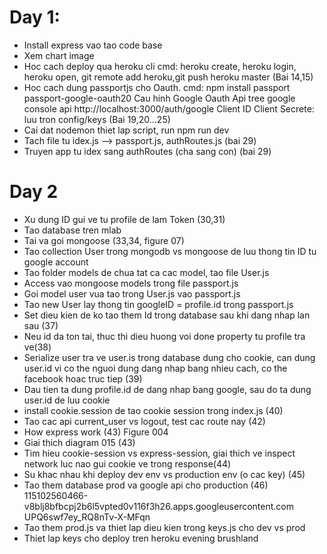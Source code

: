 # Day 1:

- Install express vao tao code base
- Xem chart image
- Hoc cach deploy qua heroku cli
  cmd: heroku create, heroku login, heroku open, git remote add heroku,git push heroku master (Bai 14,15)
- Hoc cach dung passportjs cho Oauth.
  cmd: npm install passport passport-google-oauth20
  Cau hinh Google Oauth Api tree google console api
  http://localhost:3000/auth/google
  Client ID
  Client Secrete: luu tron config/keys (Bai 19,20...25)
- Cai dat nodemon thiet lap script, run npm run dev
- Tach file tu idex.js --> passport.js, authRoutes.js (bai 29)
- Truyen app tu idex sang authRoutes (cha sang con) (bai 29)

# Day 2

- Xu dung ID gui ve tu profile de lam Token (30,31)
- Tao database tren mlab
- Tai va goi mongoose (33,34, figure 07)
- Tao collection User trong mongodb vs mongoose de luu thong tin ID tu google account
- Tao folder models de chua tat ca cac model, tao file User.js
- Access vao mongoose models trong file passport.js
- Goi model user vua tao trong User.js vao passport.js
- Tao new User lay thong tin googleID = profile.id trong passport.js
- Set dieu kien de ko tao them Id trong database sau khi dang nhap lan sau (37)
- Neu id da ton tai, thuc thi dieu huong voi done property tu profile tra ve(38)
- Serialize user tra ve user.is trong database dung cho cookie, can dung user.id vi co the nguoi dung dang nhap bang nhieu cach, co the facebook hoac truc tiep (39)
- Dau tien ta dung profile.id de dang nhap bang google, sau do ta dung user.id de luu cookie
- install cookie.session de tao cookie session trong index.js (40)
- Tao cac api current_user vs logout, test cac route nay (42)
- How express work (43) Figure 004
- Giai thich diagram 015 (43)
- Tim hieu cookie-session vs express-session, giai thich ve inspect network luc nao gui cookie ve trong response(44)
- Su khac nhau khi deploy dev env vs production env (o cac key) (45)
- Tao them database prod va google api cho production (46)
  115102560466-v8blj8bfbcpj2b6l5vpted0v116f3h26.apps.googleusercontent.com
  UPQ6swf7ey_RQ8nTv-X-MFqn
- Tao them prod.js va thiet lap dieu kien trong keys.js cho dev vs prod
- Thiet lap keys cho deploy tren heroku evening brushland

